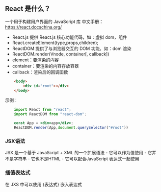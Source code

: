 
## React 是什么？
一个用于构建用户界面的 JavaScript 库
中文手册：https://react.docschina.org/



- React.js 提供 React.js 核心功能代码，如：虚拟 dom，组件
- React.createElement(type,props,children);
- ReactDOM 提供了与浏览器交互的 DOM 功能，如：dom 渲染
- ReactDOM.render(Vnode, container[, callback])
- element：要渲染的内容
- container：要渲染的内容存放容器
- callback：渲染后的回调函数

```html
    <body>
        <div id="root"></div>
    </body>
```

示例：
```jsx
    import React from "react";
    import ReactDOM from "react-dom";

    const App = <div>app</div>;
    ReactDOM.render(App,document.querySelector("#root"))


```
### JSX语法
JSX 是一个基于 JavaScript + XML 的一个扩展语法
    - 它可以作为值使用
    - 它并不是字符串
    - 它也不是HTML
    - 它可以配合JavaScript 表达式一起使用
### 插值表达式
在 JXS 中可以使用 {表达式} 嵌入表达式